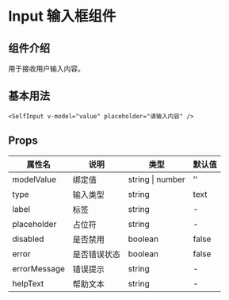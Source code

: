 # Input 输入框组件

## 组件介绍

用于接收用户输入内容。

## 基本用法

```vue
<SelfInput v-model="value" placeholder="请输入内容" />
```

## Props

| 属性名        | 说明         | 类型                | 默认值   |
| ------------- | ------------ | ------------------- | -------- |
| modelValue    | 绑定值       | string \| number    | ''       |
| type          | 输入类型     | string              | text     |
| label         | 标签         | string              | -        |
| placeholder   | 占位符       | string              | -        |
| disabled      | 是否禁用     | boolean             | false    |
| error         | 是否错误状态 | boolean             | false    |
| errorMessage  | 错误提示     | string              | -        |
| helpText      | 帮助文本     | string              | -        | 
